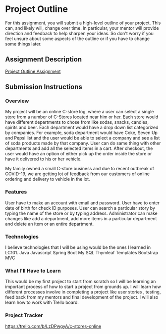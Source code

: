 # Project Outline
For this assignment, you will submit a high-level outline of your project. This can, and likely will, change over time. In particular, your mentor will provide direction and feedback to help sharpen your ideas. So don't worry if you feel unsure about some aspects of the outline or if you have to change some things later.

## Assignment Description
[Project Outline Assignment](https://education.launchcode.org/liftoff/modules/assignments/project-outline)

## Submission Instructions

### Overview
My project will be an online C-store log, where a user can select a single store from a number of C-Stores located near him or her. Each store would have different departments to chose from like sodas, snacks, candies, spirits and beer. Each department would have a drop down list categorized by companies. For example, soda department would have Coke, Seven Up and Pepsi list and the user would be able to select a company and see a list of soda products made by that company. User can do same thing with other departments and add all the selected items in a cart. After checkout, the user would have an option of either pick up the order inside the store or have it delivered to his or her vehicle.

My family owned a small C-store business and due to recent outbreak of COVID-19, we are getting lot of feedback from our customers of online ordering and delivery to vehicle in the lot.
### Features
User have to make an account with email and password.
User have to enter date of birth for check ID purposes.
User can search a particular story by typing the name of the store or by typing address.
Administrator can make changes like add a department, add more items in a particular department and delete an item or an entire department.
### Technologies
I believe technologies that I will be using would be the ones I learned in LC101.
Java
Javascript
Spring Boot
My SQL
Thymleaf Templates
Bootstrap
MVC
### What I'll Have to Learn
This would be my first project to start from scratch so I will be learning an important process of how to start a project from grounds up. I will learn how different processes involve in completing a project like user stories , testing, feed back from my mentors and final development of the project. I will also learn how to work with Trello board.
### Project Tracker
https://trello.com/b/LzDPwgyA/c-stores-online
